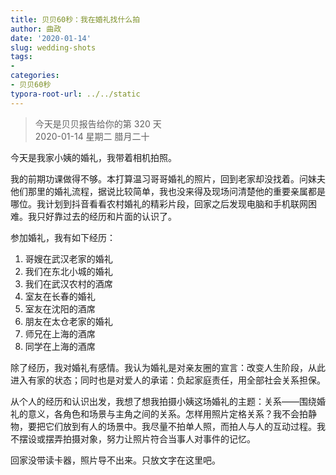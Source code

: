 ```yaml
---
title: 贝贝60秒：我在婚礼找什么拍
author: 曲政
date: '2020-01-14'
slug: wedding-shots
tags:
- 
categories:
- 贝贝60秒
typora-root-url: ../../static
---
```

> 今天是贝贝报告给你的第 320 天   
> 2020-01-14 星期二 腊月二十

今天是我家小姨的婚礼，我带着相机拍照。

我的前期功课做得不够。本打算温习哥哥婚礼的照片，回到老家却没找着。问妹夫他们那里的婚礼流程，据说比较简单，我也没来得及现场问清楚他的重要亲属都是哪位。我计划到抖音看看农村婚礼的精彩片段，回家之后发现电脑和手机联网困难。我只好靠过去的经历和片面的认识了。

参加婚礼，我有如下经历：

1.  哥嫂在武汉老家的婚礼
2.  我们在东北小城的婚礼
3.  我们在武汉农村的酒席
4.  室友在长春的婚礼
5.  室友在沈阳的酒席
6.  朋友在太仓老家的婚礼
7.  师兄在上海的酒席
8.  同学在上海的酒席

除了经历，我对婚礼有感情。我认为婚礼是对亲友圈的宣言：改变人生阶段，从此进入有家的状态；同时也是对爱人的承诺：负起家庭责任，用全部社会关系担保。

从个人的经历和认识出发，我想了想我拍摄小姨这场婚礼的主题：关系——围绕婚礼的意义，各角色和场景与主角之间的关系。怎样用照片定格关系？我不会拍静物，要把它们放到有人的场景中。我尽量不拍单人照，而拍人与人的互动过程。我不摆设或摆弄拍摄对象，努力让照片符合当事人对事件的记忆。

回家没带读卡器，照片导不出来。只放文字在这里吧。
